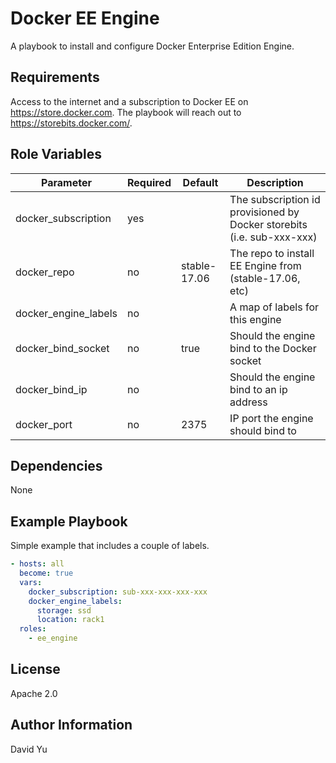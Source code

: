 Docker EE Engine
================

A playbook to install and configure Docker Enterprise Edition Engine.

Requirements
------------

Access to the internet and a subscription to Docker EE on <https://store.docker.com>. The playbook will reach out to
<https://storebits.docker.com/>.

Role Variables
--------------

| Parameter            | Required | Default  | Description                                               |
| -------------------- | -------- | -------- | --------------------------------------------------------- |
| docker_subscription  | yes      |          | The subscription id provisioned by Docker storebits  (i.e. sub-xxx-xxx)      |
| docker_repo          | no       | stable-17.06     | The repo to install EE Engine from (stable-17.06, etc)    |
| docker_engine_labels | no       |          | A map of labels for this engine                           |
| docker_bind_socket   | no       | true     | Should the engine bind to the Docker socket               |
| docker_bind_ip       | no       |          | Should the engine bind to an ip address                   |
| docker_port          | no       | 2375     | IP port the engine should bind to                         |

Dependencies
------------

None

Example Playbook
----------------

Simple example that includes a couple of labels.

``` yaml
- hosts: all
  become: true
  vars:
    docker_subscription: sub-xxx-xxx-xxx-xxx
    docker_engine_labels:
      storage: ssd
      location: rack1
  roles:
    - ee_engine
```

License
-------

Apache 2.0

Author Information
------------------

David Yu
